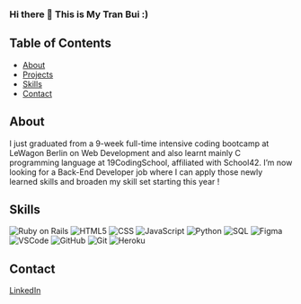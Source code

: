 ### Hi there 👋 This is My Tran Bui :)

## Table of Contents

- [About](#about)
- [Projects](#projects)
- [Skills](#skills)
- [Contact](#contact)

## About

I just graduated from a 9-week full-time intensive coding bootcamp at LeWagon Berlin on Web Development and also learnt mainly C programming language at 19CodingSchool, affiliated with School42. I’m now looking for a Back-End Developer job where I can apply those newly learned skills and broaden my skill set starting this year !

<!-- ## Projects -->

<!-- - [Project 1](link-to-project-1) - A web application for managing tasks -->
<!-- - [Project 2](link-to-project-2) - An e-commerce website for selling clothes -->
<!-- - [Project 3](link-to-project-3) - A marketing page for a new product -->

<!-- You can find more details about these projects and John's other work on his [website](https://johndoe.com). -->

## Skills

![Ruby on Rails](https://img.shields.io/badge/-Ruby%20on%20Rails-red?logo=ruby-on-rails&logoColor=white)
![HTML5](https://img.shields.io/badge/-HTML5-E34F26?logo=html5&logoColor=white)
![CSS](https://img.shields.io/badge/-CSS-1572B6?logo=css3&logoColor=white)
![JavaScript](https://img.shields.io/badge/-JavaScript-yellow?logo=javascript&logoColor=white)
![Python](https://img.shields.io/badge/-Python-3776AB?logo=python&logoColor=white)
![SQL](https://img.shields.io/badge/-SQL-4479A1?logo=mysql&logoColor=white)
![Figma](https://img.shields.io/badge/-Figma-F24E1E?logo=figma&logoColor=white)
![VSCode](https://img.shields.io/badge/-VSCode-007ACC?logo=visual-studio-code&logoColor=white)
![GitHub](https://img.shields.io/badge/-GitHub-181717?logo=github&logoColor=white)
![Git](https://img.shields.io/badge/-Git-F05032?logo=git&logoColor=white)
![Heroku](https://img.shields.io/badge/-Heroku-430098?logo=heroku&logoColor=white)

<!-- You can find more information about John's skills and projects on his [website](https://johndoe.com). -->

## Contact

[LinkedIn](www.linkedin.com/in/my-tran-bui)
<!--
**mytranbui/mytranbui** is a ✨ _special_ ✨ repository because its `README.md` (this file) appears on your GitHub profile.

Here are some ideas to get you started:

- 🔭 I’m currently working on ...
- 🌱 I’m currently learning ...
- 👯 I’m looking to collaborate on ...
- 🤔 I’m looking for help with ...
- 💬 Ask me about ...
- 📫 How to reach me: ...
- 😄 Pronouns: ...
- ⚡ Fun fact: ...
-->
